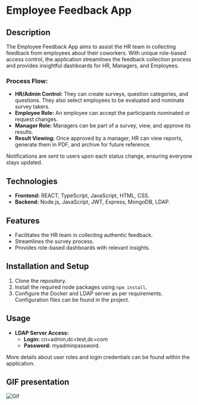 # Employee Feedback App

## Description

The Employee Feedback App aims to assist the HR team in collecting feedback from employees about their coworkers. With unique role-based access control, the application streamlines the feedback collection process and provides insightful dashboards for HR, Managers, and Employees.

### Process Flow:

- **HR/Admin Control:** They can create surveys, question categories, and questions. They also select employees to be evaluated and nominate survey takers.
- **Employee Role:** An employee can accept the participants nominated or request changes.
- **Manager Role:** Managers can be part of a survey, view, and approve its results.
- **Result Viewing:** Once approved by a manager, HR can view reports, generate them in PDF, and archive for future reference.

Notifications are sent to users upon each status change, ensuring everyone stays updated.

## Technologies

- **Frontend:** REACT, TypeScript, JavaScript, HTML, CSS.
- **Backend:** Node.js, JavaScript, JWT, Express, MongoDB, LDAP.

## Features

- Facilitates the HR team in collecting authentic feedback.
- Streamlines the survey process.
- Provides role-based dashboards with relevant insights.

## Installation and Setup

1. Clone the repository.
2. Install the required node packages using `npm install`.
3. Configure the Docker and LDAP server as per requirements. Configuration files can be found in the project.

## Usage

- **LDAP Server Access:**
  - **Login:** cn=admin,dc=test,dc=com
  - **Password:** myadminpassword.

More details about user roles and login credentials can be found within the application.

## GIF presentation

![Gif](./frontend/src/assets/Video/Media1.gif)

